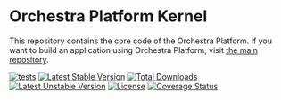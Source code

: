 Orchestra Platform Kernel
==============

This repository contains the core code of the Orchestra Platform. If you want to build an application using Orchestra Platform, visit [the main repository](https://github.com/orchestral/platform).

[![tests](https://github.com/orchestral/kernel/workflows/tests/badge.svg?branch=6.x)](https://github.com/orchestral/kernel/actions?query=workflow%3Atests+branch%3A6.x)
[![Latest Stable Version](https://poser.pugx.org/orchestra/kernel/version)](https://packagist.org/packages/orchestra/kernel)
[![Total Downloads](https://poser.pugx.org/orchestra/kernel/downloads)](https://packagist.org/packages/orchestra/kernel)
[![Latest Unstable Version](https://poser.pugx.org/orchestra/kernel/v/unstable)](//packagist.org/packages/orchestra/kernel)
[![License](https://poser.pugx.org/orchestra/kernel/license)](https://packagist.org/packages/orchestra/kernel)
[![Coverage Status](https://coveralls.io/repos/github/orchestral/kernel/badge.svg?branch=6.x)](https://coveralls.io/github/orchestral/kernel?branch=6.x)
